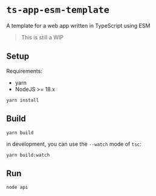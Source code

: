 # `ts-app-esm-template`

A template for a web app written in TypeScript using ESM

> This is still a WIP

## Setup

Requirements:
* yarn
* NodeJS >= 18.x

```
yarn install
```

## Build

```
yarn build
```

in development, you can use the `--watch` mode of `tsc`:

```
yarn build:watch
```

## Run

```
node api
```
